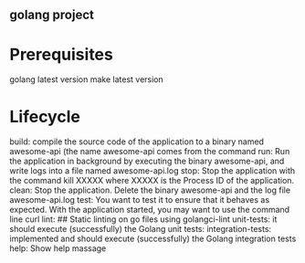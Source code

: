 ## golang project

# Prerequisites
golang latest version
make latest version

# Lifecycle
build:	 compile the source code of the application to a binary named awesome-api (the name awesome-api comes from the command
run:	 Run the application in background by executing the binary awesome-api, and write logs into a file named awesome-api.log
stop:	 Stop the application with the command kill XXXXX where XXXXX is the Process ID of the application.
clean:	 Stop the application. Delete the binary awesome-api and the log file awesome-api.log
test:	 You want to test it to ensure that it behaves as expected. With the application started, you may want to use the command line curl
lint:	 ## Static linting on go files using golangci-lint
unit-tests:	 it should execute (successfully) the Golang unit tests:
integration-tests:	 implemented and should execute (successfully) the Golang integration tests
help:	 Show help massage
